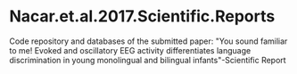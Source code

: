 # Nacar.et.al.2017.Scientific.Reports
Code repository and databases of the submitted paper: "You sound familiar to me! Evoked and oscillatory EEG activity differentiates language discrimination in young monolingual and bilingual infants"-Scientific Report
